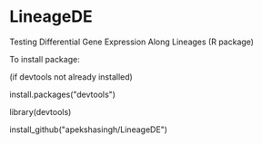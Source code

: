 # LineageDE
Testing Differential Gene Expression Along Lineages (R package)

To install package:

(if devtools not already installed)

install.packages("devtools")

library(devtools)

install_github("apekshasingh/LineageDE")
